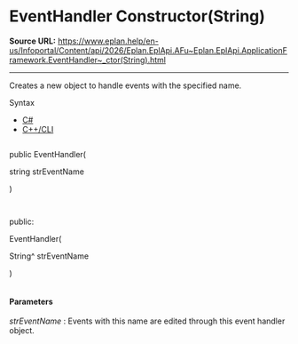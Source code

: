 # EventHandler Constructor(String)

**Source URL:** https://www.eplan.help/en-us/Infoportal/Content/api/2026/Eplan.EplApi.AFu~Eplan.EplApi.ApplicationFramework.EventHandler~_ctor(String).html

---

Creates a new object to handle events with the specified name.

Syntax

- [C#](#i-syntax-CS)
- [C++/CLI](#i-syntax-CPP2005)

```
```
public EventHandler( 

   string strEventName

)
```
```

```
```
public:

EventHandler( 

   String^ strEventName

)
```
```

#### Parameters

*strEventName*
:   Events with this name are edited through this event handler object.
